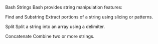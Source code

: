 Bash Strings
Bash provides string manipulation features:

Find and Substring
Extract portions of a string using slicing or patterns.

Split
Split a string into an array using a delimiter.

Concatenate
Combine two or more strings.